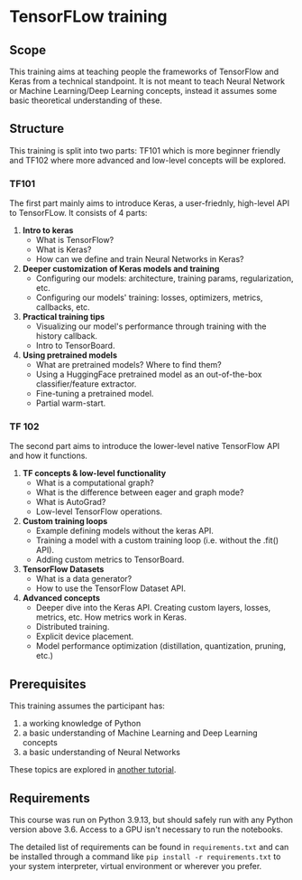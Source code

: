 # TensorFLow training

## Scope

This training aims at teaching people the frameworks of TensorFlow and Keras from a technical standpoint. It is not meant to teach Neural Network or Machine Learning/Deep Learning concepts, instead it assumes some basic theoretical understanding of these.

## Structure

This training is split into two parts: TF101 which is more beginner friendly and TF102 where more advanced and low-level concepts will be explored.

### TF101

The first part mainly aims to introduce Keras, a user-friednly, high-level API to TensorFLow. It consists of 4 parts:

1. **Intro to keras**
    - What is TensorFlow?
    - What is Keras?
    - How can we define and train Neural Networks in Keras?
2. **Deeper customization of Keras models and training**
    - Configuring our models: architecture, training params, regularization, etc.
    - Configuring our models' training: losses, optimizers, metrics, callbacks, etc.
3. **Practical training tips**
    - Visualizing our model's performance through training with the history callback.
    - Intro to TensorBoard.
4. **Using pretrained models**
    - What are pretrained models? Where to find them? 
    - Using a HuggingFace pretrained model as an out-of-the-box classifier/feature extractor.
    - Fine-tuning a pretrained model.
    - Partial warm-start.

### TF 102

The second part aims to introduce the lower-level native TensorFlow API and how it functions.

1. **TF concepts & low-level functionality**
    - What is a computational graph?
    - What is the difference between eager and graph mode?
    - What is AutoGrad?
    - Low-level TensorFlow operations.
2. **Custom training loops**
    - Example defining models without the keras API.
    - Training a model with a custom training loop (i.e. without the .fit() API).
    - Adding custom metrics to TensorBoard.
3. **TensorFlow Datasets**
    - What is a data generator?
    - How to use the TensorFlow Dataset API.
4. **Advanced concepts**
    - Deeper dive into the Keras API. Creating custom layers, losses, metrics, etc. How metrics work in Keras.
    - Distributed training.
    - Explicit device placement.
    - Model performance optimization (distillation, quantization, pruning, etc.)

## Prerequisites

This training assumes the participant has:

1. a working knowledge of Python
2. a basic understanding of Machine Learning and Deep Learning concepts
3. a basic understanding of Neural Networks

These topics are explored in [another tutorial](https://github.com/djib2011/python_ml_tutorial).

## Requirements

This course was run on Python 3.9.13, but should safely run with any Python version above 3.6. Access to a GPU isn't necessary to run the notebooks.  

The detailed list of requirements can be found in `requirements.txt` and can be installed through a command like `pip install -r requirements.txt` to your system interpreter, virtual environment or wherever you prefer. 


